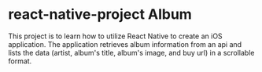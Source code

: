 # react-native-project Album

This project is to learn how to utilize React Native to create an iOS application.
The application retrieves album information from an api and lists the data (artist, album's title, album's image, and buy url) in a scrollable format.